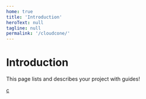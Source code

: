 ```yaml
---
home: true
title: 'Introduction'
heroText: null
tagline: null
permalink: '/cloudcone/'
---
```


# Introduction

This page lists and describes your project with guides!

[c](/cloudcone/installing-the-os/)